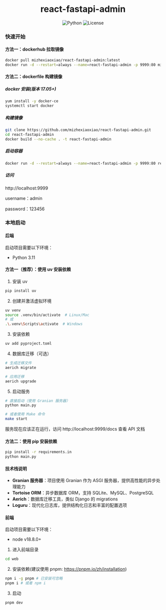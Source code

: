 <p align="center">

</p>

<h1 align="center">react-fastapi-admin</h1>

<p align="center">
  <img alt="Python" src="https://img.shields.io/badge/Python-3.10+-blue">
  <img alt="License" src="https://img.shields.io/badge/License-MIT-blue">
</p>

### 快速开始

#### 方法一：dockerhub 拉取镜像

```sh
docker pull mizhexiaoxiao/react-fastapi-admin:latest
docker run -d --restart=always --name=react-fastapi-admin -p 9999:80 mizhexiaoxiao/react-fastapi-admin
```

#### 方法二：dockerfile 构建镜像

##### docker 安装(版本 17.05+)

```sh
yum install -y docker-ce
systemctl start docker
```

##### 构建镜像

```sh
git clone https://github.com/mizhexiaoxiao/react-fastapi-admin.git
cd react-fastapi-admin
docker build --no-cache . -t react-fastapi-admin
```

##### 启动容器

```sh
docker run -d --restart=always --name=react-fastapi-admin -p 9999:80 react-fastapi-admin
```

##### 访问

http://localhost:9999

username：admin

password：123456

### 本地启动

#### 后端

启动项目需要以下环境：

- Python 3.11

#### 方法一（推荐）：使用 uv 安装依赖

1. 安装 uv

```sh
pip install uv
```

2. 创建并激活虚拟环境

```sh
uv venv
source .venv/bin/activate  # Linux/Mac
# 或
.\.venv\Scripts\activate  # Windows
```

3. 安装依赖

```sh
uv add pyproject.toml
```

4. 数据库迁移（可选）

```sh
# 生成迁移文件
aerich migrate

# 应用迁移
aerich upgrade
```

5. 启动服务

```sh
# 直接启动（使用 Granian 服务器）
python main.py

# 或者使用 Make 命令
make start
```

服务现在应该正在运行，访问 http://localhost:9999/docs 查看 API 文档

#### 方法二：使用 pip 安装依赖

```sh
pip install -r requirements.in
python main.py
```

#### 技术栈说明

- **Granian 服务器**：项目使用 Granian 作为 ASGI 服务器，提供高性能的异步处理能力
- **Tortoise ORM**：异步数据库 ORM，支持 SQLite、MySQL、PostgreSQL
- **Aerich**：数据库迁移工具，类似 Django 的 migrations
- **Loguru**：现代化日志库，提供结构化日志和丰富的配置选项

#### 前端

启动项目需要以下环境：

- node v18.8.0+

1. 进入前端目录

```sh
cd web
```

2. 安装依赖(建议使用 pnpm: https://pnpm.io/zh/installation)

```sh
npm i -g pnpm # 已安装可忽略
pnpm i # 或者 npm i
```

3. 启动

```sh
pnpm dev
```
